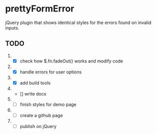 # prettyFormError

jQuery plugin that shows identical styles for the errors found on invalid inputs.

## TODO

  1. - [x] check how $.fn.fadeOut() works and modify code
  1. - [x] handle errors for user options
  1. - [x] add build tools
  1. - [] write docs
  1. - [ ] finish styles for demo page
  1. - [ ] create a github page
  1. - [ ] publish on jQuery

